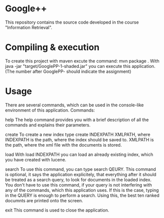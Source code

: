 Google++
=======

This repository contains the source code developed in the course "Information Retrieval".

Compiling & execution
==================================================================================================
To create this project with maven excute the command: mvn package .
With java -jar "target/GooglePP-1-shaded.jar" you can execute this application.
(The number after GooglePP- should indicate the assignment)


Usage
===================================================================================================
There are several commands, which can be used in the console-like environment of this application.
Commands:

help
	The help command provides you with a brief description of all the commands and explains their parameters.

create
	To create a new index type create INDEXPATH XMLPATH, where INDEXPATH is the path, where the
	index should be saved to. XMLPATH is the path, where the xml file with the documents is stored.
	
load
	With load INDEXPATH you can load an already existing index, which you have created with lucene.

search
	To use this command, you can type search QEURY. This command is optional, it says the
	application explicitely, that everything after it should be treated as a search query,
	to look for documents in the loaded index. You don't have to use this command, if your query 
	is not interfering with any of the commands, which this application uses.
	If this is the case, typing in the QUERY is enough to perform a search.
	Using this, the best ten ranked documnts are printed onto the screen.
	
exit
	This command is used to close the application.